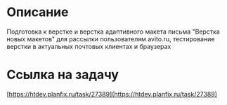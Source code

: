 # Описание
Подготовка к верстке и верстка адаптивного макета письма "Верстка новых макетов" для рассылки пользователям avito.ru, тестирование верстки в актуальных почтовых клиентах и браузерах

# Ссылка на задачу
[https://htdev.planfix.ru/task/27389](https://htdev.planfix.ru/task/27389)
